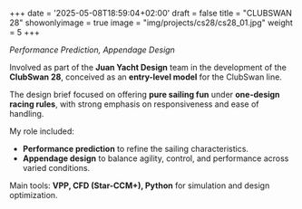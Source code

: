 +++
date = '2025-05-08T18:59:04+02:00'
draft = false
title = "CLUBSWAN 28"
showonlyimage = true
image = "img/projects/cs28/cs28_01.jpg"
weight = 5
+++

*Performance Prediction, Appendage Design*

<!--more-->

Involved as part of the **Juan Yacht Design** team in the development of the **ClubSwan 28**, conceived as an **entry-level model** for the ClubSwan line.

The design brief focused on offering **pure sailing fun** under **one-design racing rules**, with strong emphasis on responsiveness and ease of handling.

My role included:
* **Performance prediction** to refine the sailing characteristics.
* **Appendage design** to balance agility, control, and performance across varied conditions.

Main tools: **VPP, CFD (Star-CCM+), Python** for simulation and design optimization.
